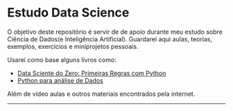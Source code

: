 # Estudo Data Science

O objetivo deste repositório é servir de de apoio durante meu estudo sobre Ciência de Dados(e Inteligência Artificial).
Guardarei aqui aulas, teorias, exemplos, exercicios e miniprojetos pessoais.

Usarei como base alguns livros como:
- [Data Sciente do Zero: Primeiras Regras com Python](https://www.amazon.com.br/Data-Science-zero-Joel-Grus/dp/857608998X/ref=tmm_pap_swatch_0?_encoding=UTF8&qid=&sr=)
- [Python para análise de Dados](https://www.amazon.com.br/Python-Data-Analysis-Wes-Mckinney/dp/1491957662/ref=asc_df_1491957662/?tag=googleshopp00-20&linkCode=df0&hvadid=379733272930&hvpos=&hvnetw=g&hvrand=854362817999614094&hvpone=&hvptwo=&hvqmt=&hvdev=c&hvdvcmdl=&hvlocint=&hvlocphy=1001561&hvtargid=pla-396828636441&psc=1)

Além de vídeo aulas e outros materiais encontrados pela internet.

---